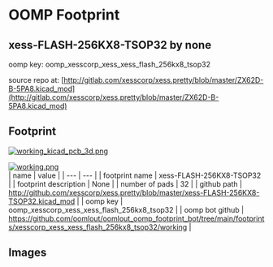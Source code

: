# OOMP Footprint  
## xess-FLASH-256KX8-TSOP32  by none  
  
oomp key: oomp_xesscorp_xess_xess_flash_256kx8_tsop32  
  
source repo at: [http://gitlab.com/xesscorp/xess.pretty/blob/master/ZX62D-B-5PA8.kicad_mod](http://gitlab.com/xesscorp/xess.pretty/blob/master/ZX62D-B-5PA8.kicad_mod)  
## Footprint  
  
[![working_kicad_pcb_3d.png](working_kicad_pcb_3d_600.png)](working_kicad_pcb_3d.png)  
  
[![working.png](working_600.png)](working.png)  
| name | value | 
| --- | --- | 
| footprint name | xess-FLASH-256KX8-TSOP32 | 
| footprint description | None | 
| number of pads | 32 | 
| github path | http://github.com/xesscorp/xess.pretty/blob/master/xess-FLASH-256KX8-TSOP32.kicad_mod | 
| oomp key | oomp_xesscorp_xess_xess_flash_256kx8_tsop32 | 
| oomp bot github | https://github.com/oomlout/oomlout_oomp_footprint_bot/tree/main/footprints/xesscorp_xess_xess_flash_256kx8_tsop32/working | 
## Images  

